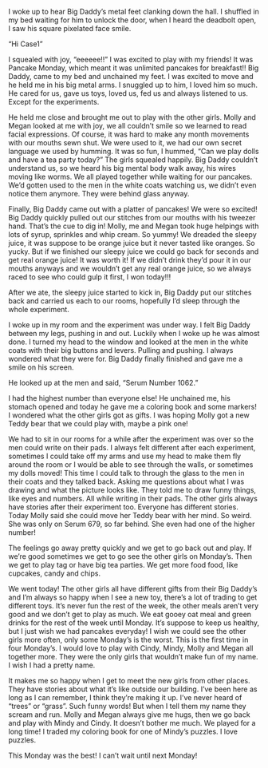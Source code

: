 I woke up to hear Big Daddy’s metal feet clanking down the hall. I shuffled in my bed waiting for him to unlock the door, when I heard the deadbolt open, I saw his square pixelated face smile.

“Hi Case1”

I squealed with joy, “eeeeee!!”  I was excited to play with my friends! It was Pancake Monday, which meant it was unlimited pancakes for breakfast!! Big Daddy, came to my bed and unchained my feet. I was excited to move and he held me in his big metal arms. I snuggled up to him, I loved him so much. He cared for us, gave us toys, loved us, fed us and always listened to us. Except for the experiments. 

He held me close and brought me out to play with the other girls. Molly and Megan looked at me with joy, we all couldn’t smile so we learned to read facial expressions. Of course, it was hard to make any month movements with our mouths sewn shut. We were used to it, we had our own secret language we used by humming. It was so fun, I hummed, “Can we play dolls and have a tea party today?” The girls squealed happily. Big Daddy couldn’t understand us, so we heard his big mental body walk away, his wires moving like worms. We all played together while waiting for our pancakes. We’d gotten used to the men in the white coats watching us, we didn’t even notice them anymore. They were behind glass anyway. 

Finally, Big Daddy came out with a platter of pancakes! We were so excited! Big Daddy quickly pulled out our stitches from our mouths with his tweezer hand. That’s the cue to dig in! Molly, me and Megan took huge helpings with lots of syrup, sprinkles and whip cream. So yummy! We dreaded the sleepy juice, it was suppose to be orange juice but it never tasted like oranges. So yucky. But if we finished our sleepy juice we could go back for seconds and get real orange juice! It was worth it! If we didn’t drink they’d pour it in our mouths anyways and we wouldn’t get any real orange juice, so we always raced to see who could gulp it first, I won today!!!

After we ate, the sleepy juice started to kick in, Big Daddy put our stitches back and carried us each to our rooms, hopefully I’d sleep through the whole experiment. 

I woke up in my room and the experiment was under way. I felt Big Daddy between my legs, pushing in and out. Luckily when I woke up he was almost done. I turned my head to the window and looked at the men in the white coats with their big buttons and levers. Pulling and pushing. I always wondered what they were for. Big Daddy finally finished and gave me a smile on his screen. 

He looked up at the men and said, “Serum Number 1062.”

I had the highest number than everyone else! He unchained me, his stomach opened and today he gave me a coloring book and some markers! I wondered what the other girls got as gifts. I was hoping Molly got a new Teddy bear that we could play with, maybe a pink one! 

We had to sit in our rooms for a while after the experiment was over so the men could write on their pads. I always felt different after each experiment, sometimes I could take off my arms and use my head to make them fly around the room or I would be able to see through the walls, or sometimes my dolls moved! This time I could talk to through the glass to the men in their coats and they talked back. Asking me questions about what I was drawing and what the picture looks like. They told me to draw funny things, like eyes and numbers. All while writing in their pads. The other girls always have stories after their experiment too. Everyone has different stories. Today Molly said she could move her Teddy bear with her mind. So weird. She was only on Serum 679, so far behind. She even had one of the higher number! 

The feelings go away pretty quickly and we get to go back out and play. If we’re good sometimes we get to go see the other girls on Monday’s. Then we get to play tag or have big tea parties. We get more food food, like cupcakes, candy and chips. 

We went today! The other girls all have different gifts from their Big Daddy’s and I’m always so happy when I see a new toy, there’s a lot of trading to get different toys. It’s never fun the rest of the week, the other meals aren’t very good and we don’t get to play as much. We eat gooey oat meal and green drinks for the rest of the week until Monday. It’s suppose to keep us healthy, but I just wish we had pancakes everyday! I wish we could see the other girls more often, only some Monday’s is the worst. This is the first time in four Monday’s. I would love to play with Cindy, Mindy, Molly and Megan all together more. They were the only girls that wouldn’t make fun of my name. I wish I had a pretty name. 

It makes me so happy when I get to meet the new girls from other places. They have stories about what it’s like outside our building. I’ve been here as long as I can remember, I think they’re making it up. I’ve never heard of “trees” or “grass”. Such funny words! But when I tell them my name they scream and run. Molly and Megan always give me hugs, then we go back and play with Mindy and Cindy. It doesn’t bother me much. We played for a long time! I traded my coloring book for one of Mindy’s puzzles. I love puzzles. 

This Monday was the best! I can’t wait until next Monday!